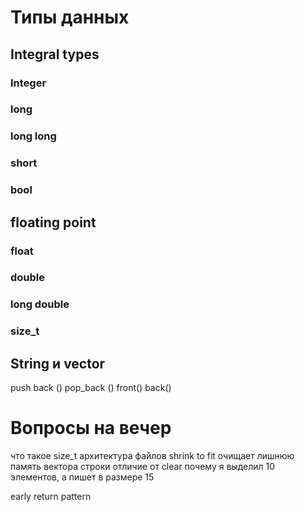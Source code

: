 # Типы данных
## Integral types
### Integer
### long
### long long
### short
### bool
## floating point
### float
### double
### long double
### size_t

## String и vector
push back () pop_back () front() back() 


# Вопросы на вечер
что такое size_t
архитектура файлов
shrink to fit очищает лишнюю память вектора строки 
отличие от clear
почему я выделил 10 элементов, а пишет в размере 15

early return pattern 